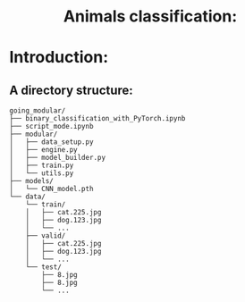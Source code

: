 <div align="center">
    <h1>Animals classification:</h1>
</div>


# Introduction:


## A directory structure: 

```
going_modular/
├── binary_classification_with_PyTorch.ipynb
├── script_mode.ipynb
├── modular/
│   ├── data_setup.py
│   ├── engine.py
│   ├── model_builder.py
│   ├── train.py
│   └── utils.py
├── models/
│   └── CNN_model.pth
└── data/
    └── train/
    │   ├── cat.225.jpg
    │   ├── dog.123.jpg
    │   └── ...
    ├── valid/
    │   ├── cat.225.jpg
    │   ├── dog.123.jpg
    │   └── ...
    └── test/
        ├── 8.jpg
        ├── 8.jpg
        └── ...
        
```